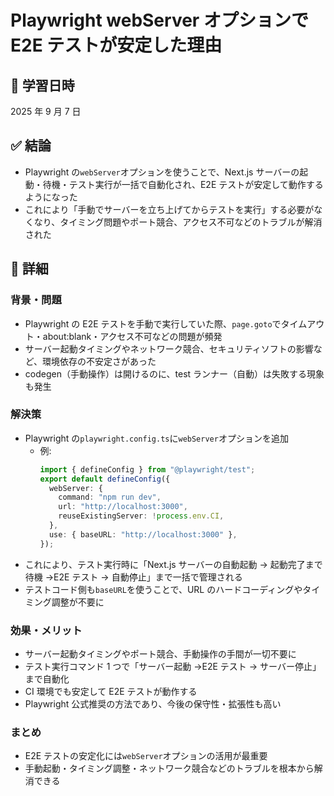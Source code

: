 # Playwright webServer オプションで E2E テストが安定した理由

## 📅 学習日時

2025 年 9 月 7 日

## ✅ 結論

- Playwright の`webServer`オプションを使うことで、Next.js サーバーの起動・待機・テスト実行が一括で自動化され、E2E テストが安定して動作するようになった
- これにより「手動でサーバーを立ち上げてからテストを実行」する必要がなくなり、タイミング問題やポート競合、アクセス不可などのトラブルが解消された

## 🧠 詳細

### 背景・問題

- Playwright の E2E テストを手動で実行していた際、`page.goto`でタイムアウト・about:blank・アクセス不可などの問題が頻発
- サーバー起動タイミングやネットワーク競合、セキュリティソフトの影響など、環境依存の不安定さがあった
- codegen（手動操作）は開けるのに、test ランナー（自動）は失敗する現象も発生

### 解決策

- Playwright の`playwright.config.ts`に`webServer`オプションを追加
  - 例:
    ```ts
    import { defineConfig } from "@playwright/test";
    export default defineConfig({
      webServer: {
        command: "npm run dev",
        url: "http://localhost:3000",
        reuseExistingServer: !process.env.CI,
      },
      use: { baseURL: "http://localhost:3000" },
    });
    ```
- これにより、テスト実行時に「Next.js サーバーの自動起動 → 起動完了まで待機 →E2E テスト → 自動停止」まで一括で管理される
- テストコード側も`baseURL`を使うことで、URL のハードコーディングやタイミング調整が不要に

### 効果・メリット

- サーバー起動タイミングやポート競合、手動操作の手間が一切不要に
- テスト実行コマンド 1 つで「サーバー起動 →E2E テスト → サーバー停止」まで自動化
- CI 環境でも安定して E2E テストが動作する
- Playwright 公式推奨の方法であり、今後の保守性・拡張性も高い

### まとめ

- E2E テストの安定化には`webServer`オプションの活用が最重要
- 手動起動・タイミング調整・ネットワーク競合などのトラブルを根本から解消できる
